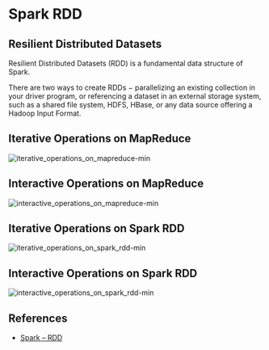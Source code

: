# Spark RDD

## Resilient Distributed Datasets
Resilient Distributed Datasets (RDD) is a fundamental data structure of Spark.

There are two ways to create RDDs − parallelizing an existing collection in your driver program, or referencing a dataset in an external storage system, such as a shared file system, HDFS, HBase, or any data source offering a Hadoop Input Format.

## Iterative Operations on MapReduce
![iterative_operations_on_mapreduce-min](https://www.wailian.work/images/2019/05/30/iterative_operations_on_mapreduce-min.jpg)

## Interactive Operations on MapReduce
![interactive_operations_on_mapreduce-min](https://www.wailian.work/images/2019/05/30/interactive_operations_on_mapreduce-min.jpg)

## Iterative Operations on Spark RDD
![iterative_operations_on_spark_rdd-min](https://www.wailian.work/images/2019/05/30/iterative_operations_on_spark_rdd-min.jpg)

## Interactive Operations on Spark RDD
![interactive_operations_on_spark_rdd-min](https://www.wailian.work/images/2019/05/30/interactive_operations_on_spark_rdd-min.jpg)

## References
- [Spark – RDD](https://www.tutorialspoint.com/spark_sql/spark_rdd.htm)
